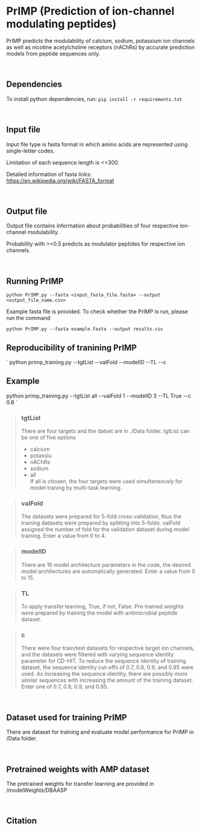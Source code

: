 # PrIMP (Prediction of ion-channel modulating peptides)

PrIMP predicts the modulability of calcium, sodium, potassium ion channels as well as nicotine acetylcholine receptors (nAChRs) by accurate prediction models from peptide sequences only.

<br>

## Dependencies
To install python dependencies, run: `pip install -r requirements.txt`

<br>

## Input file 
Input file type is fasta format in which amino acids are represented using single-letter codes.

Limitation of each sequence length is <=300.

Detailed information of fasta links: https://en.wikipedia.org/wiki/FASTA_format

<br>

## Output file
Output file contains information about probabilities of four respective ion-channel modulability.

Probability with >=0.5 predicts as modulator peptides for respective ion channels.

<br>

## Running PrIMP
`python PrIMP.py --fasta <input_fasta_file.fasta> --output <output_file_name.csv>`

Example fasta file is provided. To check whether the PrIMP is run, please run the command

`python PrIMP.py --fasta example.fasta --output results.csv`
<br>

## Reproducibility of tranining PrIMP
`
python primp_training.py --tgtList <tgtList> --valFold <valFold> --modelID <modelID> --TL <TL> --c <Dataset sequence identity>
## Example
python primp_training.py --tgtList all --valFold 1 --modelID 3 --TL True --c 0.8
`

> ### tgtList
> 
> There are four targets and the datset are in ./Data folder. tgtList can be one of five options
> - calcium
> - potassiu
> - nAChRs
> - sodium
> - all <br>
> If all is chosen, the four targets were used simultaneously for model traning by multi-task learning.

> ### valFold
> The datasets were prepared for 5-fold cross-validation, thus the training datasets were prepared by splitting into 5-folds.
> valFold assigned the number of fold for the validation dataset during model training. 
> Enter a value from 0 to 4.

> ### modelID
> There are 16 model architecture parameters in the code, the desired model architectures are automatically generated.
> Enter a value from 0 to 15.

> ### TL
> To apply transfer learning, True, if not, False.
> Pre-trained weights were prepared by training the model with antimicrobial peptide dataset.

> ### c
> There were four train/test datasets for respective target ion channels, and the datasets were filtered with varying sequence identity parameter for CD-HIT.
> To reduce the sequence identity of training dataset, the sequence identity cut-offs of 0.7, 0.8, 0.9, and 0.95 were used. 
> As increasing the sequence identity, there are possibly more similar sequences with increasing the amount of the training dataset.
> Enter one of 0.7, 0.8, 0.9, and 0.95.


<br>

## Dataset used for training PrIMP
There are dataset for training and evaluate model performance for PrIMP in /Data folder.

<br>

## Pretrained weights with AMP dataset
The pretrained weights for transfer learning are provided in /modelWeights/DBAASP

<br>

## Citation


